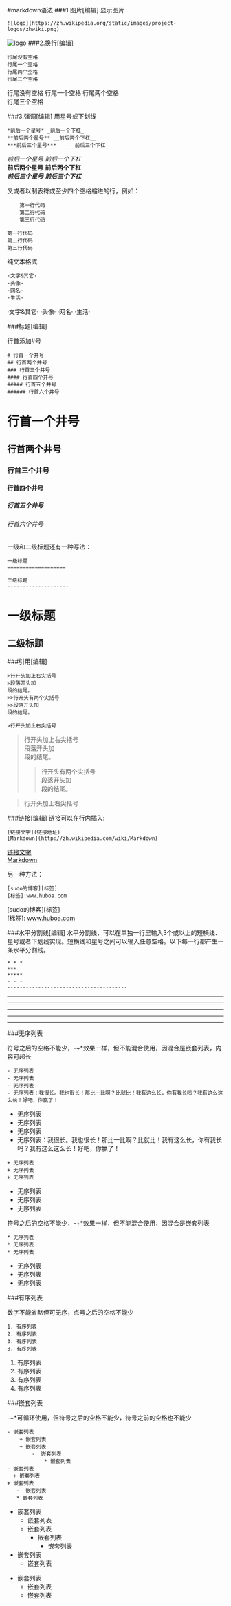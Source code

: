 #markdown语法
###1.图片[编辑]
显示图片

	![logo](https://zh.wikipedia.org/static/images/project-logos/zhwiki.png)
	
![logo](https://zh.wikipedia.org/static/images/project-logos/zhwiki.png)
###2.换行[编辑]
``` 
行尾没有空格
行尾一个空格 
行尾两个空格  
行尾三个空格   
```
行尾没有空格
行尾一个空格 
行尾两个空格  
行尾三个空格    

###3.强调[编辑]
用星号或下划线

```
*前后一个星号* _前后一个下杠_  
**前后两个星号** __前后两个下杠__
***前后三个星号***   ___前后三个下杠___
```
*前后一个星号* _前后一个下杠_    
**前后两个星号** __前后两个下杠__  
***前后三个星号***   ___前后三个下杠___


又或者以制表符或至少四个空格缩进的行，例如：

```
	第一行代码
   	第二行代码
   	第三行代码
```
	第一行代码
   	第二行代码
   	第三行代码

纯文本格式

```
·文字&其它·
·头像·
·网名·
·生活·
```
·文字&其它·
·头像·
·网名·
·生活·

###标题[编辑]

行首添加#号

```
# 行首一个井号
## 行首两个井号
### 行首三个井号
#### 行首四个井号
##### 行首五个井号
###### 行首六个井号
```

# 行首一个井号
## 行首两个井号
### 行首三个井号
#### 行首四个井号
##### 行首五个井号
###### 行首六个井号

一级和二级标题还有一种写法：

```
一级标题
===================

二级标题
--------------------
```

一级标题
===================

二级标题
--------------------


###引用[编辑]

```
>行开头加上右尖括号  
>段落开头加  
段的结尾。 
>>行开头有两个尖括号   
>>段落开头加  
段的结尾。 

>行开头加上右尖括号
```
>行开头加上右尖括号  
>段落开头加  
段的结尾。 
>>行开头有两个尖括号   
>>段落开头加  
段的结尾。 

>行开头加上右尖括号



###链接[编辑]
链接可以在行内插入:  


	[链接文字](链接地址)
	[Markdown](http://zh.wikipedia.com/wiki/Markdown)


[链接文字](链接地址)  
[Markdown](http://zh.wikipedia.com/wiki/Markdown)



另一种方法：

	[sudo的博客][标签]  
	[标签]:www.huboa.com

[sudo的博客][标签]  
[标签]: www.huboa.com


###水平分割线[编辑]
水平分割线，可以在单独一行里输入3个或以上的短横线、星号或者下划线实现。短横线和星号之间可以输入任意空格。以下每一行都产生一条水平分割线。

	* * *
	***
	*****
	- - -
	---------------------------------------

* * *
***
*****
- - -
---------------------------------------


###无序列表

符号之后的空格不能少，-+*效果一样，但不能混合使用，因混合是嵌套列表，内容可超长

```
- 无序列表
- 无序列表
- 无序列表
- 无序列表：我很长。我也很长！那比一比啊？比就比！我有这么长，你有我长吗？我有这么这么长！好吧，你赢了！
```
- 无序列表
- 无序列表
- 无序列表
- 无序列表：我很长。我也很长！那比一比啊？比就比！我有这么长，你有我长吗？我有这么这么长！好吧，你赢了！

```
+ 无序列表
+ 无序列表
+ 无序列表
```
+ 无序列表
+ 无序列表
+ 无序列表

符号之后的空格不能少，-+*效果一样，但不能混合使用，因混合是嵌套列表

```
* 无序列表
* 无序列表
* 无序列表
```
* 无序列表
* 无序列表
* 无序列表


###有序列表

数字不能省略但可无序，点号之后的空格不能少

```
1. 有序列表
2. 有序列表
3. 有序列表
8. 有序列表
```
1. 有序列表
2. 有序列表
3. 有序列表
8. 有序列表

###嵌套列表

-+*可循环使用，但符号之后的空格不能少，符号之前的空格也不能少

```
- 嵌套列表
	+ 嵌套列表
 	+ 嵌套列表
   		-  嵌套列表
   			* 嵌套列表
- 嵌套列表
  + 嵌套列表
+ 嵌套列表
   -  嵌套列表
   * 嵌套列表
```
- 嵌套列表
	+ 嵌套列表
 	+ 嵌套列表
   		-  嵌套列表
   			* 嵌套列表
- 嵌套列表
  + 嵌套列表
+ 嵌套列表
   -  嵌套列表
   * 嵌套列表
